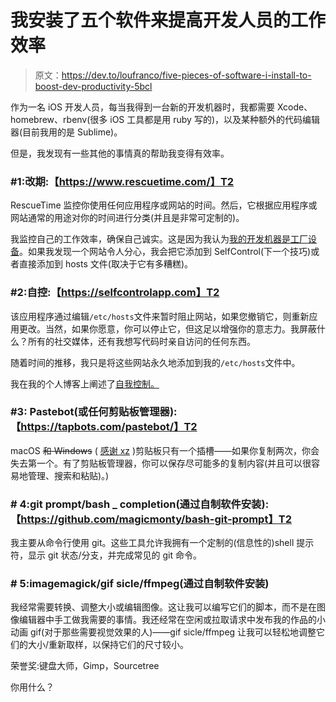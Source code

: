 # 我安装了五个软件来提高开发人员的工作效率

> 原文：<https://dev.to/loufranco/five-pieces-of-software-i-install-to-boost-dev-productivity-5bcl>

作为一名 iOS 开发人员，每当我得到一台新的开发机器时，我都需要 Xcode、homebrew、rbenv(很多 iOS 工具都是用 ruby 写的)，以及某种额外的代码编辑器(目前我用的是 Sublime)。

但是，我发现有一些其他的事情真的帮助我变得有效率。

### #1:改期:【https://www.rescuetime.com/】T2

RescueTime 监控你使用任何应用程序或网站的时间。然后，它根据应用程序或网站通常的用途对你的时间进行分类(并且是非常可定制的)。

我监控自己的工作效率，确保自己诚实。这是因为我认为[我的开发机器是工厂设备](https://loufranco.com/blog/deep-work-for-programmers)。如果我发现一个网站令人分心，我会把它添加到 SelfControl(下一个技巧)或者直接添加到 hosts 文件(取决于它有多糟糕)。

### #2:自控:【https://selfcontrolapp.com】T2

该应用程序通过编辑`/etc/hosts`文件来暂时阻止网站，如果您撤销它，则重新应用更改。当然，如果你愿意，你可以停止它，但这足以增强你的意志力。我屏蔽什么？所有的社交媒体，还有我想写代码时亲自访问的任何东西。

随着时间的推移，我只是将这些网站永久地添加到我的`/etc/hosts`文件中。

我在我的个人博客上阐述了[自我控制。](https://loufranco.com/blog/self-control)

### #3: Pastebot(或任何剪贴板管理器):【https://tapbots.com/pastebot/】T2

macOS ~~和 Windows~~ ( [感谢 xz](https://dev.to/limxingzhi/comment/fc49) )剪贴板只有一个插槽——如果你复制两次，你会失去第一个。有了剪贴板管理器，你可以保存尽可能多的复制内容(并且可以很容易地管理、搜索和粘贴)。)

### # 4:git prompt/bash _ completion(通过自制软件安装):【https://github.com/magicmonty/bash-git-prompt】T2

我主要从命令行使用 git。这些工具允许我拥有一个定制的(信息性的)shell 提示符，显示 git 状态/分支，并完成常见的 git 命令。

### # 5:imagemagick/gif sicle/ffmpeg(通过自制软件安装)

我经常需要转换、调整大小或编辑图像。这让我可以编写它们的脚本，而不是在图像编辑器中手工做我需要的事情。我还经常在空闲或拉取请求中发布我的作品的小动画 gif(对于那些需要视觉效果的人)——gif sicle/ffmpeg 让我可以轻松地调整它们的大小/重新取样，以保持它们的尺寸较小。

荣誉奖:键盘大师，Gimp，Sourcetree

你用什么？